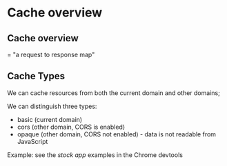# Cache overview

## Cache overview

= "a request to response map"

## Cache Types

We can cache resources from both the current domain and other domains;

We can distinguish three types:

- basic (current domain)
- cors (other domain, CORS is enabled)
- opaque (other domain, CORS not enabled) - data is not readable from JavaScript

Example: see the _stock app_ examples in the Chrome devtools
